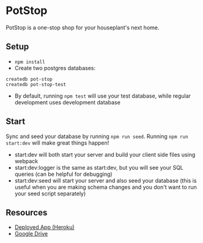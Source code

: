 # PotStop

PotStop is a one-stop shop for your houseplant's next home.

## Setup

* `npm install`
* Create two postgres databases:

```
createdb pot-stop
createdb pot-stop-test
```

* By default, running `npm test` will use your test database, while
  regular development uses development database

## Start

Sync and seed your database by running `npm run seed`. Running `npm run start:dev` will make great things happen!

- start:dev will both start your server and build your client side files using webpack
- start:dev:logger is the same as start:dev, but you will see your SQL queries (can be helpful for debugging)
- start:dev:seed will start your server and also seed your database (this is useful when you are making schema changes and you don't want to run your seed script separately)

## Resources

- [Deployed App (Heroku)](https://pot-stop.herokuapp.com/pots)
- [Google Drive](https://drive.google.com/drive/u/0/folders/1Nz5UA9kb8UkjN5oHXTRXtVgce6fdLkXr)

